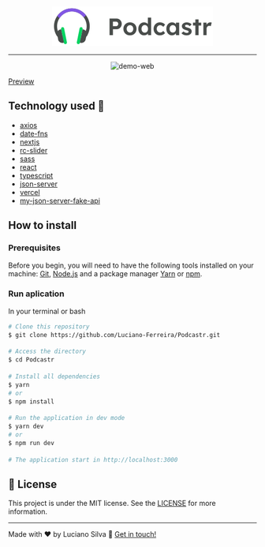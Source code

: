 <div align="center">
  <img src="./public/logo.svg" alt="Podcastr">
</div>

---
<div align="center" >
  <img src="./github/podcastr.gif" alt="demo-web" height="425" width="100%">
</div>

[Preview](https://moveitnextjs-rho.vercel.app/)


## Technology used :rocket:

- [axios](https://github.com/axios/axios)
- [date-fns](https://date-fns.org/)
- [nextjs](https://nextjs.org/)
- [rc-slider](https://www.npmjs.com/package/rc-slider)
- [sass](https://sass-lang.com/)
- [react](https://reactjs.org/)
- [typescript](https://www.typescriptlang.org/)
- [json-server](https://github.com/typicode/json-server)
- [vercel](https://vercel.com/dashboard)
- [my-json-server-fake-api](https://my-json-server.typicode.com/luciano-ferreira/podcastr/)

## How to install

### Prerequisites

Before you begin, you will need to have the following tools installed on your machine: [Git](https://git-scm.com), [Node.js](https://nodejs.org/en/) and a package manager [Yarn](https://yarnpkg.com/) or [npm](https://www.npmjs.com/). 

### Run aplication
In your terminal or bash

```bash
# Clone this repository
$ git clone https://github.com/Luciano-Ferreira/Podcastr.git

# Access the directory
$ cd Podcastr

# Install all dependencies
$ yarn 
# or
$ npm install

# Run the application in dev mode
$ yarn dev
# or
$ npm run dev

# The application start in http://localhost:3000
```

<!--

## Development tips :rocket:

- Reponsive

- PWA (next-pwa)

- Dark theme

- Log in

- Deploy

- Electron (Desktop)

-->


## :memo: License
This project is under the MIT license. See the [LICENSE](https://github.com/Luciano-Ferreira/Podcastr/blob/main/LICENSE) for more information.

---

Made with ♥ by Luciano Silva :wave: [Get in touch!](https://www.linkedin.com/in/lucianof-silva/)